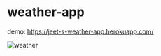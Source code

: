 # weather-app

demo: https://jeet-s-weather-app.herokuapp.com/

![weather](https://user-images.githubusercontent.com/32531533/154845631-b7ca750d-85fd-4dcc-a43d-f64f296868e7.png)
